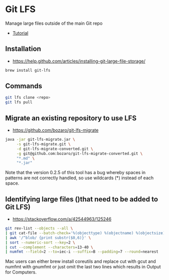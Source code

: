 # Git LFS

Manage large files outside of the main Git repo

* [Tutorial](https://github.com/git-lfs/git-lfs/wiki/Tutorial)

## Installation

* https://help.github.com/articles/installing-git-large-file-storage/

```bash
brew install git-lfs
```

## Commands

```bash
git lfs clone <repo>
git lfs pull
```

## Migrate an existing repository to use LFS

* https://github.com/bozaro/git-lfs-migrate

```bash
java -jar git-lfs-migrate.jar \
     -s git-lfs-migrate.git \
     -d git-lfs-migrate-converted.git \
     -g git@github.com:bozaro/git-lfs-migrate-converted.git \
     "*.md" \
     "*.jar"
 ```
 
 Note that the version 0.2.5 of this tool has a bug whereby spaces in patterns are not correctly handled, so use wildcards (*) instead of each space. 

## Identifying large files ()that need to be added to Git LFS)

* https://stackoverflow.com/a/42544963/125246

```bash
git rev-list --objects --all \
| git cat-file --batch-check='%(objecttype) %(objectname) %(objectsize) %(rest)' \
| awk '/^blob/ {print substr($0,6)}' \
| sort --numeric-sort --key=2 \
| cut --complement --characters=13-40 \
| numfmt --field=2 --to=iec-i --suffix=B --padding=7 --round=nearest
```

Mac users can either brew install coreutils and replace cut with gcut and numfmt with gnumfmt or just omit the last two lines which results in Output for Computers.

